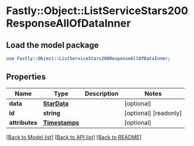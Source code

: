 # Fastly::Object::ListServiceStars200ResponseAllOfDataInner

## Load the model package
```perl
use Fastly::Object::ListServiceStars200ResponseAllOfDataInner;
```

## Properties
Name | Type | Description | Notes
------------ | ------------- | ------------- | -------------
**data** | [**StarData**](StarData.md) |  | [optional] 
**id** | **string** |  | [optional] [readonly] 
**attributes** | [**Timestamps**](Timestamps.md) |  | [optional] 

[[Back to Model list]](../README.md#documentation-for-models) [[Back to API list]](../README.md#documentation-for-api-endpoints) [[Back to README]](../README.md)


